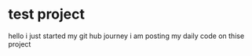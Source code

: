 # test project

hello i just started my git hub journey 
i am posting my daily code on thise project
